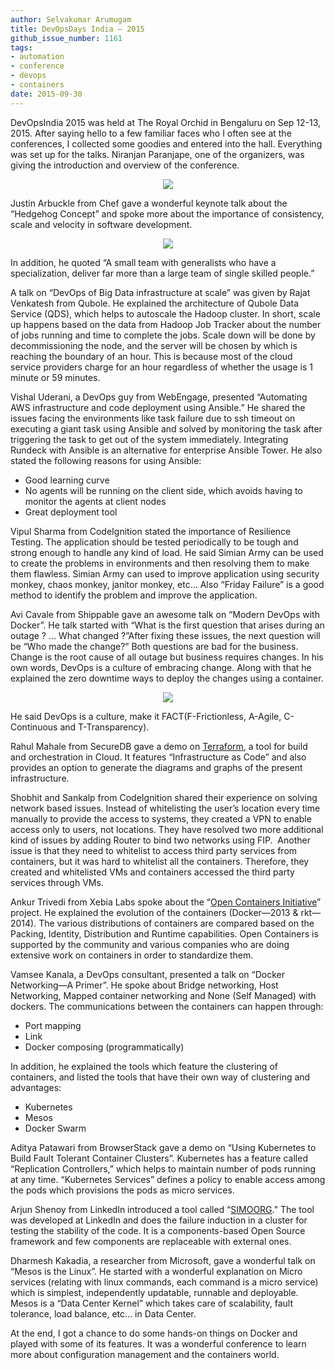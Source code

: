 ```yaml
---
author: Selvakumar Arumugam
title: DevOpsDays India — 2015
github_issue_number: 1161
tags:
- automation
- conference
- devops
- containers
date: 2015-09-30
---
```


DevOpsIndia 2015 was held at The Royal Orchid in Bengaluru on Sep 12-13, 2015. After saying hello to a few familiar faces who I often see at the conferences, I collected some goodies and entered into the hall. Everything was set up for the talks. Niranjan Paranjape, one of the organizers, was giving the introduction and overview of the conference.

<div class="separator" style="clear: both; text-align: center;"><a href="/blog/2015/09/devopsdays-india-2015/image-0-big.jpeg" imageanchor="1" style="margin-left: 1em; margin-right: 1em;"><img border="0" src="/blog/2015/09/devopsdays-india-2015/image-0.jpeg"/></a></div>

Justin Arbuckle from Chef gave a wonderful keynote talk about the “Hedgehog Concept” and spoke more about the importance of consistency, scale and velocity in software development.

<div class="separator" style="clear: both; text-align: center;"><a href="/blog/2015/09/devopsdays-india-2015/image-1-big.jpeg" imageanchor="1" style="margin-left: 1em; margin-right: 1em;"><img border="0" src="/blog/2015/09/devopsdays-india-2015/image-1.jpeg"/></a></div>

In addition, he quoted “A small team with generalists who have a specialization, deliver far more than a large team of single skilled people.”

A talk on “DevOps of Big Data infrastructure at scale” was given by Rajat Venkatesh from Qubole. He explained the architecture of Qubole Data Service (QDS), which helps to autoscale the Hadoop cluster. In short, scale up happens based on the data from Hadoop Job Tracker about the number of jobs running and time to complete the jobs. Scale down will be done by decommissioning the node, and the server will be chosen by which is reaching the boundary of an hour. This is because most of the cloud service providers charge for an hour regardless of whether the usage is 1 minute or 59 minutes.

Vishal Uderani, a DevOps guy from WebEngage, presented “Automating AWS infrastructure and code deployment using Ansible.” He shared the issues facing the environments like task failure due to ssh timeout on executing a giant task using Ansible and solved by monitoring the task after triggering the task to get out of the system immediately. Integrating Rundeck with Ansible is an alternative for enterprise Ansible Tower. He also stated the following reasons for using Ansible:

- Good learning curve
- No agents will be running on the client side, which avoids having to monitor the agents at client nodes
- Great deployment tool

Vipul Sharma from CodeIgnition stated the importance of Resilience Testing. The application should be tested periodically to be tough and strong enough to handle any kind of load. He said Simian Army can be used to create the problems in environments and then resolving them to make them flawless. Simian Army can used to improve application using security monkey, chaos monkey, janitor monkey, etc… Also “Friday Failure” is a good method to identify the problem and improve the application.

Avi Cavale from Shippable gave an awesome talk on “Modern DevOps with Docker”. He talk started with “What is the first question that arises during an outage ? ... What changed ?”After fixing these issues, the next question will be “Who made the change?” Both questions are bad for the business. Change is the root cause of all outage but business requires changes. In his own words, DevOps is a culture of embracing change. Along with that he explained the zero downtime ways to deploy the changes using a container.

<div class="separator" style="clear: both; text-align: center;"><a href="/blog/2015/09/devopsdays-india-2015/image-2-big.jpeg" imageanchor="1" style="margin-left: 1em; margin-right: 1em;"><img border="0" src="/blog/2015/09/devopsdays-india-2015/image-2.jpeg"/></a></div>

He said DevOps is a culture, make it FACT(F-Frictionless, A-Agile, C-Continuous and T-Transparency).

Rahul Mahale from SecureDB gave a demo on [Terraform](https://terraform.io/), a tool for build and orchestration in Cloud. It features “Infrastructure as Code” and also provides an option to generate the diagrams and graphs of the present infrastructure.

Shobhit and Sankalp from CodeIgnition shared their experience on solving network based issues. Instead of whitelisting the user’s location every time manually to provide the access to systems, they created a VPN to enable access only to users, not locations. They have resolved two more additional kind of issues by adding Router to bind two networks using FIP.  Another issue is that they need to whitelist to access third party services from containers, but it was hard to whitelist all the containers. Therefore, they created and whitelisted VMs and containers accessed the third party services through VMs.

Ankur Trivedi from Xebia Labs spoke about the “[Open Containers Initiative](https://www.opencontainers.org/)” project. He explained the evolution of the containers (Docker—​2013 & rkt—​2014). The various distributions of containers are compared based on the Packing, Identity, Distribution and Runtime capabilities. Open Containers is supported by the community and various companies who are doing extensive work on containers in order to standardize them.

Vamsee Kanala, a DevOps consultant, presented a talk on “Docker Networking—​A Primer”. He spoke about Bridge networking, Host Networking, Mapped container networking and None (Self Managed) with dockers. The communications between the containers can happen through:

- Port mapping
- Link
- Docker composing (programmatically)

In addition, he explained the tools which feature the clustering of containers, and listed the tools that have their own way of clustering and advantages:

- Kubernetes
- Mesos
- Docker Swarm

Aditya Patawari from BrowserStack gave a demo on “Using Kubernetes to Build Fault Tolerant Container Clusters”. Kubernetes has a feature called “Replication Controllers,” which helps to maintain number of pods running at any time. “Kubernetes Services” defines a policy to enable access among the pods which provisions the pods as micro services.

Arjun Shenoy from LinkedIn introduced a tool called “[SIMOORG](https://github.com/linkedin/simoorg).” The tool was developed at LinkedIn and does the failure induction in a cluster for testing the stability of the code. It is a components-based Open Source framework and few components are replaceable with external ones.

Dharmesh Kakadia, a researcher from Microsoft, gave a wonderful talk on “Mesos is the Linux”. He started with a wonderful explanation on Micro services (relating with linux commands, each command is a micro service) which is simplest, independently updatable, runnable and deployable. Mesos is a “Data Center Kernel” which takes care of scalability, fault tolerance, load balance, etc… in Data Center.

At the end, I got a chance to do some hands-on things on Docker and played with some of its features. It was a wonderful conference to learn more about configuration management and the containers world.
